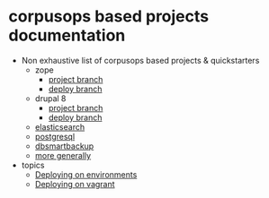 # corpusops based projects documentation
- Non exhaustive list of corpusops based projects & quickstarters
    - zope
        - [project branch](https://github.com/corpusops/setups.zope/tree/project)
        - [deploy branch](https://github.com/corpusops/setups.zope/)
    - drupal 8
        - [project branch](https://github.com/corpusops/setups.drupal/tree/D8_project)
        - [deploy branch](https://github.com/corpusops/setups.drupal/tree/D8)
    - [elasticsearch](https://github.com/corpusops/setups.elasticsearch)
    - [postgresql](https://github.com/corpusops/setups.elasticsearch)
    - [dbsmartbackup](https://github.com/corpusops/setups.elasticsearch)
    - [more generally](https://github.com/corpusops?utf8=✓&q=setups.)
- topics
    - [Deploying on environments](./deploy.md)
    - [Deploying on vagrant](./vagrant.md)
